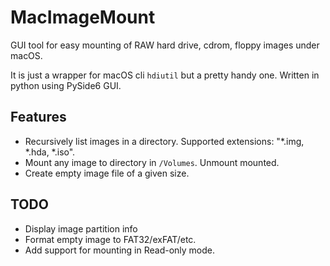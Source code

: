 # MacImageMount
GUI tool for easy mounting of RAW hard drive, cdrom, floppy images under macOS.

It is just a wrapper for macOS cli `hdiutil` but a pretty handy one.
Written in python using PySide6 GUI.

## Features
* Recursively list images in a directory. Supported extensions: "*.img, *.hda, *.iso".
* Mount any image to directory in `/Volumes`. Unmount mounted.
* Create empty image file of a given size.

## TODO
* Display image partition info
* Format empty image to FAT32/exFAT/etc.
* Add support for mounting in Read-only mode.
